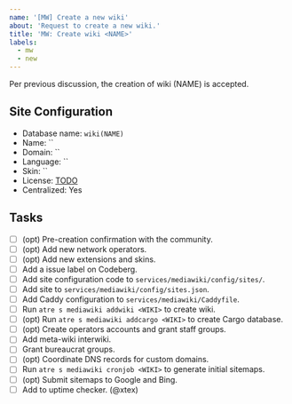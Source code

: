 ```yaml
---
name: '[MW] Create a new wiki'
about: 'Request to create a new wiki.'
title: 'MW: Create wiki <NAME>'
labels:
  - mw
  - new
---
```


Per previous discussion, the creation of wiki (NAME) is accepted.

## Site Configuration

- Database name: `wiki(NAME)`
- Name: ``
- Domain: ``
- Language: ``
- Skin: ``
- License: [TODO](TODO)
- Centralized: Yes

## Tasks

- [ ] (opt) Pre-creation confirmation with the community.
- [ ] (opt) Add new network operators.
- [ ] (opt) Add new extensions and skins.
- [ ] Add a issue label on Codeberg.
- [ ] Add site configuration code to `services/mediawiki/config/sites/`.
- [ ] Add site to `services/mediawiki/config/sites.json`.
- [ ] Add Caddy configuration to `services/mediawiki/Caddyfile`.
- [ ] Run `atre s mediawiki addwiki <WIKI>` to create wiki.
- [ ] (opt) Run `atre s mediawiki addcargo <WIKI>` to create Cargo database.
- [ ] (opt) Create operators accounts and grant staff groups.
- [ ] Add meta-wiki interwiki.
- [ ] Grant bureaucrat groups.
- [ ] (opt) Coordinate DNS records for custom domains.
- [ ] Run `atre s mediawiki cronjob <WIKI>` to generate initial sitemaps.
- [ ] (opt) Submit sitemaps to Google and Bing.
- [ ] Add to uptime checker. (@xtex)
